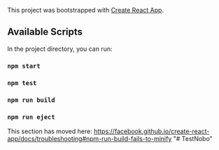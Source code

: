 This project was bootstrapped with [Create React App](https://github.com/facebook/create-react-app).

## Available Scripts

In the project directory, you can run:

### `npm start`



### `npm test`


### `npm run build`


### `npm run eject`



This section has moved here: https://facebook.github.io/create-react-app/docs/troubleshooting#npm-run-build-fails-to-minify
"# TestNobo" 
